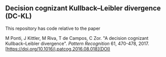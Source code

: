 
## Decision cognizant Kullback–Leibler divergence (DC-KL)

This repository has code relative to the paper

M Ponti, J Kittler, M Riva, T de Campos, C Zor. "A decision cognizant Kullback–Leibler divergence". *Pattern Recognition* 61, 470-478, 2017. [https://doi.org/10.1016/j.patcog.2016.08.018](DOI)

